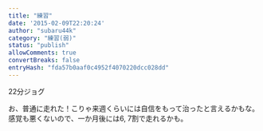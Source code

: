 ```yaml
---
title: "練習"
date: '2015-02-09T22:20:24'
author: "subaru44k"
category: "練習(弱)"
status: "publish"
allowComments: true
convertBreaks: false
entryHash: "fda57b0aaf0c4952f4070220dcc028dd"
---
```

22分ジョグ

お、普通に走れた！こりゃ来週くらいには自信をもって治ったと言えるかもな。
感覚も悪くないので、一か月後には6, 7割で走れるかも。
